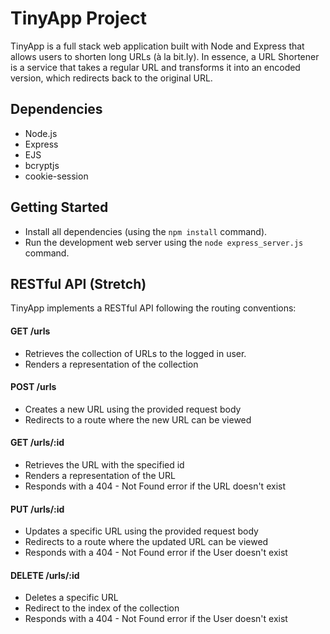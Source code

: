 # TinyApp Project

TinyApp is a full stack web application built with Node and Express that allows users to shorten long URLs (à la bit.ly). In essence, a URL Shortener is a service that takes a regular URL and transforms it into an encoded version, which redirects back to the original URL.


## Dependencies

- Node.js
- Express
- EJS
- bcryptjs
- cookie-session

## Getting Started

- Install all dependencies (using the `npm install` command).
- Run the development web server using the `node express_server.js` command.

## RESTful API (Stretch)

TinyApp implements a RESTful API following the routing conventions:

#### GET /urls

- Retrieves the collection of URLs to the logged in user.
- Renders a representation of the collection

#### POST /urls

- Creates a new URL using the provided request body
- Redirects to a route where the new URL can be viewed

#### GET /urls/:id

- Retrieves the URL with the specified id
- Renders a representation of the URL
- Responds with a 404 - Not Found error if the URL doesn't exist

#### PUT /urls/:id

- Updates a specific URL using the provided request body
- Redirects to a route where the updated URL can be viewed
- Responds with a 404 - Not Found error if the User doesn't exist

#### DELETE /urls/:id

- Deletes a specific URL
- Redirect to the index of the collection
- Responds with a 404 - Not Found error if the User doesn't exist